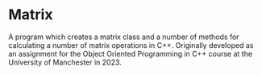 # Matrix
A program which creates a matrix class and a number of methods for calculating a number of matrix operations in C++. Originally developed as an assignment for the Object Oriented Programming in C++ course at the University of Manchester in 2023.

